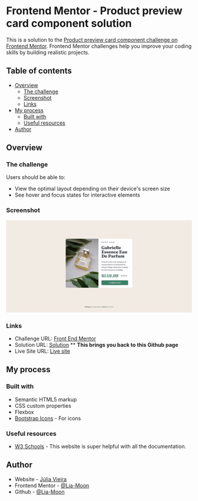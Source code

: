 # Frontend Mentor - Product preview card component solution

This is a solution to the [Product preview card component challenge on Frontend Mentor](https://www.frontendmentor.io/challenges/product-preview-card-component-GO7UmttRfa). Frontend Mentor challenges help you improve your coding skills by building realistic projects. 

## Table of contents

- [Overview](#overview)
  - [The challenge](#the-challenge)
  - [Screenshot](#screenshot)
  - [Links](#links)
- [My process](#my-process)
  - [Built with](#built-with)
  - [Useful resources](#useful-resources)
- [Author](#author)

## Overview

### The challenge

Users should be able to:

- View the optimal layout depending on their device's screen size
- See hover and focus states for interactive elements

### Screenshot

![](./images/FireShot_Capture_001.png)

### Links

- Challenge URL: [Front End Mentor](https://www.frontendmentor.io/challenges/product-preview-card-component-GO7UmttRfa)
- Solution URL: [Solution](https://github.com/Lia-Moon/Product-Preview-Card) ** **This brings you back to this Github page**
- Live Site URL: [Live site](https://product-preview-card-lia-moon.vercel.app/)

## My process

### Built with

- Semantic HTML5 markup
- CSS custom properties
- Flexbox
- [Bootstrap Icons](https://icons.getbootstrap.com/) - For icons

### Useful resources

- [W3 Schools](https://www.w3schools.com/css/default.asp) - This website is super helpful with all the documentation.

## Author

- Website - [Júlia Vieira](https://juliavieira.xyz/)
- Frontend Mentor - [@Lia-Moon](https://www.frontendmentor.io/profile/Lia-Moon)
- Github - [@Lia-Moon](https://github.com/Lia-Moon)
